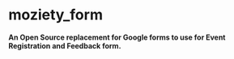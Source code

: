 # moziety_form
**An Open Source replacement for Google forms to use for Event Registration and Feedback form.**

